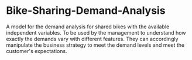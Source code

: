 # Bike-Sharing-Demand-Analysis

A model for the demand analysis for shared bikes with the available independent variables. To be used by the management to understand how exactly the demands vary with different features. They can accordingly manipulate the business strategy to meet the demand levels and meet the customer's expectations.
